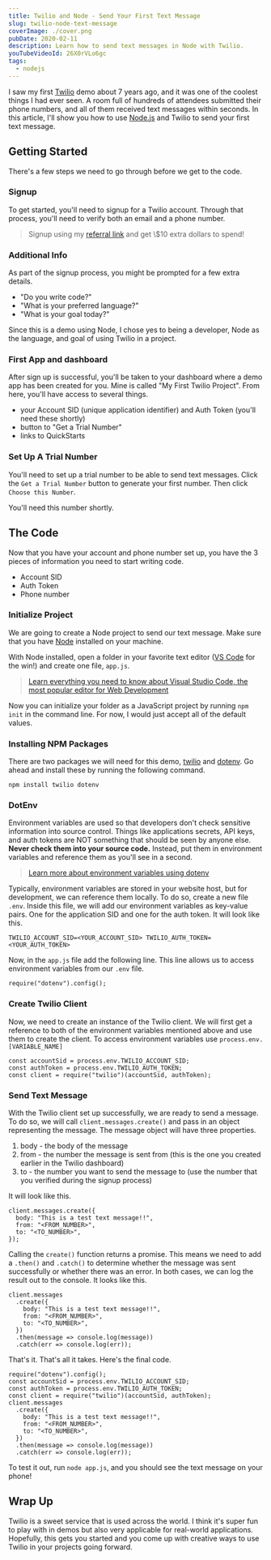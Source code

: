```yaml
---
title: Twilio and Node - Send Your First Text Message
slug: twilio-node-text-message
coverImage: ./cover.png
pubDate: 2020-02-11
description: Learn how to send text messages in Node with Twilio.
youTubeVideoId: 26X0rVLo6gc
tags:
  - nodejs
---
```


I saw my first [Twilio](https://www.twilio.com/) demo about 7 years ago, and it was one of the coolest things I had ever seen. A room full of hundreds of attendees submitted their phone numbers, and all of them received text messages within seconds. In this article, I'll show you how to use [Node.js](https://nodejs.org/en/) and Twilio to send your first text message.

## Getting Started

There's a few steps we need to go through before we get to the code.

### Signup

To get started, you'll need to signup for a Twilio account. Through that process, you'll need to verify both an email and a phone number.

> Signup using my [referral link](http://localhost:8000/blog/www.twilio.com/referral/BlB5lB) and get \\$10 extra dollars to spend!

### Additional Info

As part of the signup process, you might be prompted for a few extra details.

- "Do you write code?"
- "What is your preferred language?"
- "What is your goal today?"

Since this is a demo using Node, I chose yes to being a developer, Node as the language, and goal of using Twilio in a project.

### First App and dashboard

After sign up is successful, you'll be taken to your dashboard where a demo app has been created for you. Mine is called "My First Twilio Project". From here, you'll have access to several things.

- your Account SID (unique application identifier) and Auth Token (you'll need these shortly)
- button to "Get a Trial Number"
- links to QuickStarts

### Set Up A Trial Number

You'll need to set up a trial number to be able to send text messages. Click the `Get a Trial Number` button to generate your first number. Then click `Choose this Number`.

You'll need this number shortly.

## The Code

Now that you have your account and phone number set up, you have the 3 pieces of information you need to start writing code.

- Account SID
- Auth Token
- Phone number

### Initialize Project

We are going to create a Node project to send our text message. Make sure that you have [Node](https://nodejs.org/en/download/) installed on your machine.

With Node installed, open a folder in your favorite text editor ([VS Code](https://code.visualstudio.com/) for the win!) and create one file, `app.js`.

> [Learn everything you need to know about Visual Studio Code, the most popular editor for Web Development](https://www.udemy.com/course/learn-visual-studio-code/)

Now you can initialize your folder as a JavaScript project by running `npm init` in the command line. For now, I would just accept all of the default values.

### Installing NPM Packages

There are two packages we will need for this demo, [twilio](https://www.npmjs.com/package/twilio) and [dotenv](https://www.npmjs.com/package/dotenv). Go ahead and install these by running the following command.

    npm install twilio dotenv

### DotEnv

Environment variables are used so that developers don't check sensitive information into source control. Things like applications secrets, API keys, and auth tokens are NOT something that should be seen by anyone else. **Never check them into your source code.** Instead, put them in environment variables and reference them as you'll see in a second.

> [Learn more about environment variables using dotenv](https://www.youtube.com/watch?v=i14ekt_DAt0&t=1s)

Typically, environment variables are stored in your website host, but for development, we can reference them locally. To do so, create a new file `.env`. Inside this file, we will add our environment variables as key-value pairs. One for the application SID and one for the auth token. It will look like this.

    TWILIO_ACCOUNT_SID=<YOUR_ACCOUNT_SID> TWILIO_AUTH_TOKEN=<YOUR_AUTH_TOKEN>

Now, in the `app.js` file add the following line. This line allows us to access environment variables from our `.env` file.

    require("dotenv").config();

### Create Twilio Client

Now, we need to create an instance of the Twilio client. We will first get a reference to both of the environment variables mentioned above and use them to create the client. To access environment variables use `process.env.[VARIABLE_NAME]`

    const accountSid = process.env.TWILIO_ACCOUNT_SID;
    const authToken = process.env.TWILIO_AUTH_TOKEN;
    const client = require("twilio")(accountSid, authToken);

### Send Text Message

With the Twilio client set up successfully, we are ready to send a message. To do so, we will call `client.messages.create()` and pass in an object representing the message. The message object will have three properties.

1.  body - the body of the message
2.  from - the number the message is sent from (this is the one you created earlier in the Twilio dashboard)
3.  to - the number you want to send the message to (use the number that you verified during the signup process)

It will look like this.

    client.messages.create({
      body: "This is a test text message!!",
      from: "<FROM_NUMBER>",
      to: "<TO_NUMBER>",
    });

Calling the `create()` function returns a promise. This means we need to add a `.then()` and `.catch()` to determine whether the message was sent successfully or whether there was an error. In both cases, we can log the result out to the console. It looks like this.

    client.messages
      .create({
        body: "This is a test text message!!",
        from: "<FROM_NUMBER>",
        to: "<TO_NUMBER>",
      })
      .then(message => console.log(message))
      .catch(err => console.log(err));

That's it. That's all it takes. Here's the final code.

    require("dotenv").config();
    const accountSid = process.env.TWILIO_ACCOUNT_SID;
    const authToken = process.env.TWILIO_AUTH_TOKEN;
    const client = require("twilio")(accountSid, authToken);
    client.messages
      .create({
        body: "This is a test text message!!",
        from: "<FROM_NUMBER>",
        to: "<TO_NUMBER>",
      })
      .then(message => console.log(message))
      .catch(err => console.log(err));

To test it out, run `node app.js`, and you should see the text message on your phone!

## Wrap Up

Twilio is a sweet service that is used across the world. I think it's super fun to play with in demos but also very applicable for real-world applications. Hopefully, this gets you started and you come up with creative ways to use Twilio in your projects going forward.
